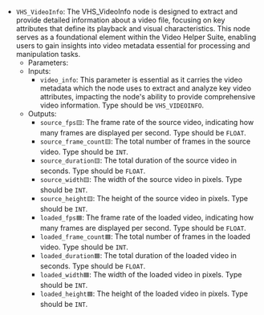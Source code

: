 - `VHS_VideoInfo`: The VHS_VideoInfo node is designed to extract and provide detailed information about a video file, focusing on key attributes that define its playback and visual characteristics. This node serves as a foundational element within the Video Helper Suite, enabling users to gain insights into video metadata essential for processing and manipulation tasks.
    - Parameters:
    - Inputs:
        - `video_info`: This parameter is essential as it carries the video metadata which the node uses to extract and analyze key video attributes, impacting the node's ability to provide comprehensive video information. Type should be `VHS_VIDEOINFO`.
    - Outputs:
        - `source_fps🟨`: The frame rate of the source video, indicating how many frames are displayed per second. Type should be `FLOAT`.
        - `source_frame_count🟨`: The total number of frames in the source video. Type should be `INT`.
        - `source_duration🟨`: The total duration of the source video in seconds. Type should be `FLOAT`.
        - `source_width🟨`: The width of the source video in pixels. Type should be `INT`.
        - `source_height🟨`: The height of the source video in pixels. Type should be `INT`.
        - `loaded_fps🟦`: The frame rate of the loaded video, indicating how many frames are displayed per second. Type should be `FLOAT`.
        - `loaded_frame_count🟦`: The total number of frames in the loaded video. Type should be `INT`.
        - `loaded_duration🟦`: The total duration of the loaded video in seconds. Type should be `FLOAT`.
        - `loaded_width🟦`: The width of the loaded video in pixels. Type should be `INT`.
        - `loaded_height🟦`: The height of the loaded video in pixels. Type should be `INT`.
